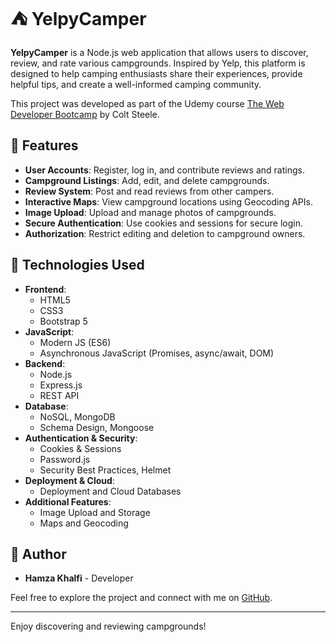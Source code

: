 # ⛺ YelpyCamper

**YelpyCamper** is a Node.js web application that allows users to discover, review, and rate various campgrounds. Inspired by Yelp, this platform is designed to help camping enthusiasts share their experiences, provide helpful tips, and create a well-informed camping community.

This project was developed as part of the Udemy course [The Web Developer Bootcamp](https://www.udemy.com/course/the-web-developer-bootcamp/) by Colt Steele.

## 🌟 Features

- **User Accounts**: Register, log in, and contribute reviews and ratings.
- **Campground Listings**: Add, edit, and delete campgrounds.
- **Review System**: Post and read reviews from other campers.
- **Interactive Maps**: View campground locations using Geocoding APIs.
- **Image Upload**: Upload and manage photos of campgrounds.
- **Secure Authentication**: Use cookies and sessions for secure login.
- **Authorization**: Restrict editing and deletion to campground owners.

## 🚀 Technologies Used

- **Frontend**:
  - HTML5
  - CSS3
  - Bootstrap 5
- **JavaScript**:
  - Modern JS (ES6)
  - Asynchronous JavaScript (Promises, async/await, DOM)
- **Backend**:
  - Node.js
  - Express.js
  - REST API
- **Database**:
  - NoSQL, MongoDB
  - Schema Design, Mongoose
- **Authentication & Security**:
  - Cookies & Sessions
  - Password.js
  - Security Best Practices, Helmet
- **Deployment & Cloud**:
  - Deployment and Cloud Databases
- **Additional Features**:
  - Image Upload and Storage
  - Maps and Geocoding

## 👤 Author

- **Hamza Khalfi** - Developer

Feel free to explore the project and connect with me on [GitHub](https://github.com/HamzaZ4).

---

Enjoy discovering and reviewing campgrounds!
